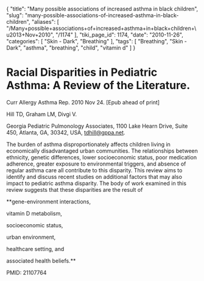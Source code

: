 {
    "title": "Many possible associations of increased asthma in black children",
    "slug": "many-possible-associations-of-increased-asthma-in-black-children",
    "aliases": [
        "/Many+possible+associations+of+increased+asthma+in+black+children+\u2013+Nov+2010",
        "/1174"
    ],
    "tiki_page_id": 1174,
    "date": "2010-11-26",
    "categories": [
        "Skin - Dark",
        "Breathing"
    ],
    "tags": [
        "Breathing",
        "Skin - Dark",
        "asthma",
        "breathing",
        "child",
        "vitamin d"
    ]
}


# Racial Disparities in Pediatric Asthma: A Review of the Literature.

Curr Allergy Asthma Rep. 2010 Nov 24. <span>[Epub ahead of print]</span>

Hill TD, Graham LM, Divgi V.

Georgia Pediatric Pulmonology Associates, 1100 Lake Hearn Drive, Suite 450, Atlanta, GA, 30342, USA, tdhill@gppa.net.

The burden of asthma disproportionately affects children living in economically disadvantaged urban communities. The relationships between ethnicity, genetic differences, lower socioeconomic status, poor medication adherence, greater exposure to environmental triggers, and absence of regular asthma care all contribute to this disparity. This review aims to identify and discuss recent studies on additional factors that may also impact to pediatric asthma disparity. The body of work examined in this review suggests that these disparities are the result of 

 **gene-environment interactions, 

vitamin D metabolism, 

socioeconomic status, 

urban environment, 

healthcare setting, and 

associated health beliefs.**  

PMID: 21107764